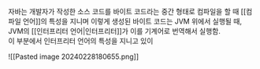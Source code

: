
자바는 개발자가 작성한 소스 코드를 바이트 코드라는 중간 형태로 컴파일을 할 때 [[컴파일 언어]]의 특성을 지니며 이렇게 생성된 바이트 코드는 JVM 위에서 실행될 때, 
JVM의 [[인터프리터 언어|인터프리터]]가 이를 기계어로 번역해서 실행함.  
이 부분에서 인터프리터 언어의 특성을 지니고 있이

![[Pasted image 20240228180655.png]]